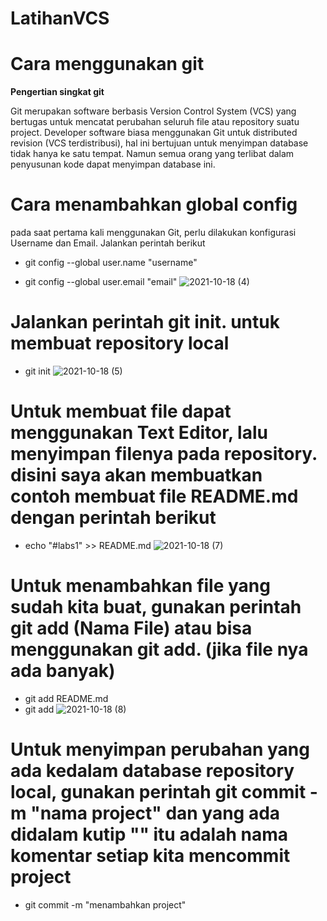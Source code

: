 # LatihanVCS
# Cara menggunakan git
**Pengertian singkat git**

Git merupakan software berbasis Version Control System (VCS) yang bertugas untuk mencatat perubahan seluruh file atau repository suatu project. Developer software biasa menggunakan Git untuk distributed revision (VCS terdistribusi), hal ini bertujuan untuk menyimpan database tidak hanya ke satu tempat. Namun semua orang yang terlibat dalam penyusunan kode dapat menyimpan database ini.
# Cara menambahkan global config

pada saat pertama kali menggunakan Git, perlu dilakukan konfigurasi Username dan Email. Jalankan perintah berikut
- git config --global user.name "username"

- git config --global user.email "email"
![2021-10-18 (4)](https://user-images.githubusercontent.com/92381092/137740949-491f4e1c-5bf9-4e3a-8a21-a54ec4a26798.png)
# Jalankan perintah git init. untuk membuat repository local

- git init
![2021-10-18 (5)](https://user-images.githubusercontent.com/92381092/137742132-63e1f133-64ef-4bc9-a68e-6e9bf7b10bc3.png)

# Untuk membuat file dapat menggunakan Text Editor, lalu menyimpan filenya pada repository. disini saya akan membuatkan contoh membuat file README.md dengan perintah berikut

- echo "#labs1" >> README.md
![2021-10-18 (7)](https://user-images.githubusercontent.com/92381092/137746591-0b8c2058-b815-4666-9d74-ac6d47a9099e.png)
# Untuk menambahkan file yang sudah kita buat, gunakan perintah git add (Nama File) atau bisa menggunakan git add. (jika file nya ada banyak)

- git add README.md
- git add
![2021-10-18 (8)](https://user-images.githubusercontent.com/92381092/137747751-a55a4f42-a3ee-4ae1-a488-7f9d6163d63d.png)
# Untuk menyimpan perubahan yang ada kedalam database repository local, gunakan perintah git commit -m "nama project" dan yang ada didalam kutip "" itu adalah nama komentar setiap kita mencommit project

- git commit -m "menambahkan project"








